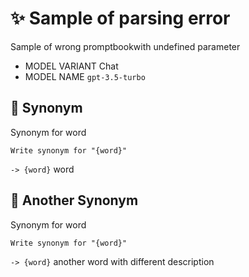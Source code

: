 # ✨ Sample of parsing error

Sample of wrong promptbookwith undefined parameter

-   MODEL VARIANT Chat
-   MODEL NAME `gpt-3.5-turbo`

## 💬 Synonym

Synonym for word

```text
Write synonym for "{word}"
```

`-> {word}` word

## 💬 Another Synonym

Synonym for word

```text
Write synonym for "{word}"
```

`-> {word}` another word with different description
